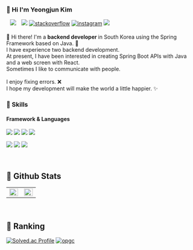 ### 🤞 Hi I'm Yeongjun Kim
<p>
  <a href="https://velog.io/@youngjun_10"><img src="http://img.shields.io/badge/-Tech%20Blog-655ced?style=flat&logo=github&link=https://alpox.kr" style="height : auto; margin-left : 10px; margin-right : 10px;"/></a>
   <a href="https://www.linkedin.com/in/nine03/" target="_blank"><img src="https://img.shields.io/badge/YeongjunKim-0A66C2?style=flat-square&logo=Linkedin&logoColor=white"/></a>
  <a href="https://stackoverflow.com/users/10490779" target="_blank"><img src=https://img.shields.io/badge/stackoverflow-%23F28032.svg?&style=flat-square&logo=stackoverflow&logoColor=white alt=stackoverflow style="margin-bottom: 5px;" /></a>
  <a href="https://instagram.com/yeongjun91" target="_blank"><img src=https://img.shields.io/badge/instagram-%23000000.svg?&style=flat-square&logo=instagram&logoColor=white alt=instagram style="margin-bottom: 5px;" /></a>
  <a href="mailto:youngjun_10@naver.com" target="_blank"><img src="https://img.shields.io/badge/youngjun_10@naver.com-EA4335?style=flat-square&logo=Gmail&logoColor=white"/></a>
</p>

<p>
  👋 Hi there! I'm a <b>backend developer </b> in South Korea using the Spring Framework based on Java. 🚀</br>
  I have experience two backend development. </br>
  At present, I have been interested in creating Spring Boot APIs with Java and a  web screen with React.</br>
  Sometimes I like to communicate with people. </br></br>
  I enjoy fixing errors. ❌</br>
  I hope my development will make the world a little happier. ✨ <br/>
</p>

### 💪 Skills
#### Framework & Languages
<p>
  <img src="https://img.shields.io/badge/Vue.js-4FC08D?style=flat-square&logo=Vue.js&logoColor=white"/>
  <img src="https://img.shields.io/badge/React-61DAFB?style=flat-square&logo=React&logoColor=black"/>
  <img src="https://img.shields.io/badge/Spring-6DB33F?style=flat-square&logo=Spring&logoColor=white"/>
  <img src="https://img.shields.io/badge/Node.js-339933?style=flat-square&logo=Node.js&logoColor=white"/>
</p>
<p>
  <img src="https://img.shields.io/badge/Java-007396?style=flat-square&logo=java&logoColor=white"/> 
  <img src="https://img.shields.io/badge/JavaScript-F7DF1E?style=flat-square&logo=javascript&logoColor=black"/> 
  <img src="https://img.shields.io/badge/TypeScript-3178C6?style=flat-square&logo=TypeScript&logoColor=white"/>
</p>

</br>

## 🤔 Github Stats  
<table><tr><td valign="top" width="50%">

<img src="https://github-readme-stats.vercel.app/api?username=nine03&show_icons=true&count_private=true&hide_border=true" align="left" style="width: 100%" />

</td><td valign="top" width="50%">

<img src="https://github-readme-stats.vercel.app/api/top-langs/?username=nine03&hide_border=true&layout=compact" align="left" style="width: 100%" />

</td></tr></table>  

</div>

</br>

## 📑 Ranking
[![Solved.ac Profile](http://mazassumnida.wtf/api/v2/generate_badge?boj=yeongjun_10)](https://solved.ac/yeongjun_10/) [![opgc](https://api.opgc.me/githubs/users/nine03/tag/?theme=dracula)](https://opgc.me/#/users/nine03)

<br/>  
